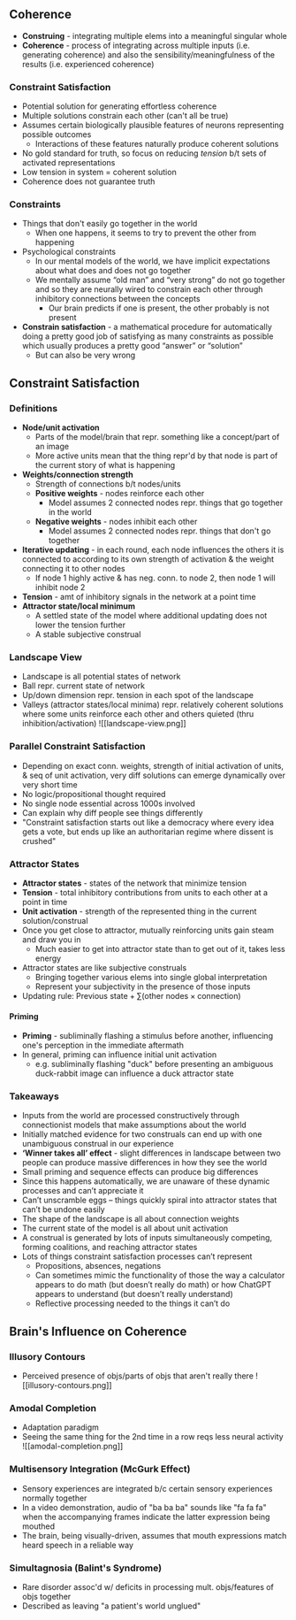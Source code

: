 ## Coherence
* **Construing** - integrating multiple elems into a meaningful singular whole
* **Coherence** - process of integrating across multiple inputs (i.e. generating coherence) and also the sensibility/meaningfulness of the results (i.e. experienced coherence)
### Constraint Satisfaction
* Potential solution for generating effortless coherence
* Multiple solutions constrain each other (can't all be true)
* Assumes certain biologically plausible features of neurons representing possible outcomes
	* Interactions of these features naturally produce coherent solutions
* No gold standard for truth, so focus on reducing *tension* b/t sets of activated representations
* Low tension in system = coherent solution
* Coherence does not guarantee truth
### Constraints
* Things that don't easily go together in the world
	* When one happens, it seems to try to prevent the other from happening
* Psychological constraints
	* In our mental models of the world, we have implicit expectations about what does and does not go together
	* We mentally assume “old man” and “very strong” do not go together and so they are neurally wired to constrain each other through inhibitory connections between the concepts
		* Our brain predicts if one is present, the other probably is not present
* **Constrain satisfaction** - a mathematical procedure for automatically doing a pretty good job of satisfying as many constraints as possible which usually produces a pretty good “answer” or “solution”
	* But can also be very wrong
## Constraint Satisfaction
### Definitions
* **Node/unit activation**
	* Parts of the model/brain that repr. something like a concept/part of an image
	* More active units mean that the thing repr'd by that node is part of the current story of what is happening
* **Weights/connection strength**
	* Strength of connections b/t nodes/units
	* **Positive weights** - nodes reinforce each other
		* Model assumes 2 connected nodes repr. things that go together in the world
	* **Negative weights** - nodes inhibit each other
		* Model assumes 2 connected nodes repr. things that don't go together
* **Iterative updating** - in each round, each node influences the others it is connected to according to its own strength of activation & the weight connecting it to other nodes
	* If node 1 highly active & has neg. conn. to node 2, then node 1 will inhibit node 2
* **Tension** - amt of inhibitory signals in the network at a point time
* **Attractor state/local minimum**
	* A settled state of the model where additional updating does not lower the tension further
	* A stable subjective construal
### Landscape View
* Landscape is all potential states of network
* Ball repr. current state of network
* Up/down dimension repr. tension in each spot of the landscape
* Valleys (attractor states/local minima) repr. relatively coherent solutions where some units reinforce each other and others quieted (thru inhibition/activation)
![[landscape-view.png]]
### Parallel Constraint Satisfaction
* Depending on exact conn. weights, strength of initial activation of units, & seq of unit activation, very diff solutions can emerge dynamically over very short time
* No logic/propositional thought required
* No single node essential across 1000s involved
* Can explain why diff people see things differently
* "Constraint satisfaction starts out like a democracy where every idea gets a vote, but ends up like an authoritarian regime where dissent is crushed"
### Attractor States
* **Attractor states** - states of the network that minimize tension
* **Tension** - total inhibitory contributions from units to each other at a point in time
* **Unit activation** - strength of the represented thing in the current solution/construal
* Once you get close to attractor, mutually reinforcing units gain steam and draw you in
	* Much easier to get into attractor state than to get out of it, takes less energy
* Attractor states are like subjective construals
	* Bringing together various elems into single global interpretation
	* Represent your subjectivity in the presence of those inputs
* Updating rule: $\textrm{Previous state} + \sum (\textrm{other nodes} \times \textrm{connection})$
#### Priming
* **Priming** - subliminally flashing a stimulus before another, influencing one's perception in the immediate aftermath
* In general, priming can influence initial unit activation
	* e.g. subliminally flashing "duck" before presenting an ambiguous duck-rabbit image can influence a duck attractor state
### Takeaways
* Inputs from the world are processed constructively through connectionist models that make assumptions about the world  
* Initially matched evidence for two construals can end up with one unambiguous construal in our experience
* **‘Winner takes all’ effect** - slight differences in landscape between two people can produce massive differences in how they see the world
* Small priming and sequence effects can produce big differences
* Since this happens automatically, we are unaware of these dynamic processes and can’t appreciate it
* Can’t unscramble eggs – things quickly spiral into attractor states that can’t be undone easily
* The shape of the landscape is all about connection weights  
* The current state of the model is all about unit activation  
* A construal is generated by lots of inputs simultaneously competing, forming coalitions, and reaching attractor states  
* Lots of things constraint satisfaction processes can’t represent  
	* Propositions, absences, negations  
	* Can sometimes mimic the functionality of those the way a calculator appears to do math (but doesn’t really do math) or how ChatGPT appears to understand (but doesn’t really understand)
	* Reflective processing needed to the things it can’t do
## Brain's Influence on Coherence
### Illusory Contours
* Perceived presence of objs/parts of objs that aren't really there
![[illusory-contours.png]]
### Amodal Completion
* Adaptation paradigm
* Seeing the same thing for the 2nd time in a row reqs less neural activity
![[amodal-completion.png]]
### Multisensory Integration (McGurk Effect)
* Sensory experiences are integrated b/c certain sensory experiences normally together
* In a video demonstration, audio of "ba ba ba" sounds like "fa fa fa" when the accompanying frames indicate the latter expression being mouthed
* The brain, being visually-driven, assumes that mouth expressions match heard speech in a reliable way
### Simultagnosia (Balint's Syndrome)
* Rare disorder assoc'd w/ deficits in processing mult. objs/features of objs together
* Described as leaving "a patient's world unglued"